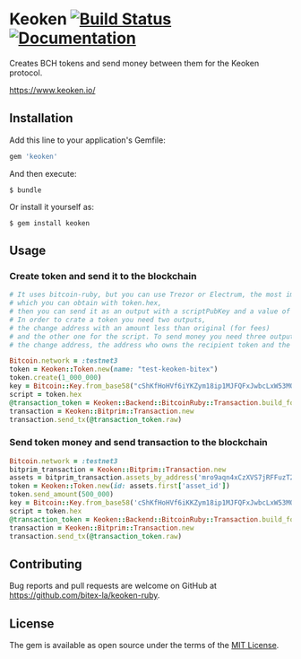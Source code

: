 # Keoken [![Build Status](https://travis-ci.org/bitex-la/keoken-ruby.svg?branch=master)](https://travis-ci.org/bitex-la/keoken-ruby) [![Documentation](http://img.shields.io/badge/docs-rdoc.info-blue.svg)](https://www.rubydoc.info/github/bitex-la/keoken-ruby/master)

Creates BCH tokens and send money between them for the Keoken protocol.

https://www.keoken.io/

## Installation

Add this line to your application's Gemfile:

```ruby
gem 'keoken'
```

And then execute:

    $ bundle

Or install it yourself as:

    $ gem install keoken

## Usage

### Create token and send it to the blockchain

```ruby
# It uses bitcoin-ruby, but you can use Trezor or Electrum, the most important command is the script,
# which you can obtain with token.hex,
# then you can send it as an output with a scriptPubKey and a value of 0.
# In order to crate a token you need two outputs,
# the change address with an amount less than original (for fees)
# and the other one for the script. To send money you need three outputs,
# the change address, the address who owns the recipient token and the script.

Bitcoin.network = :testnet3
token = Keoken::Token.new(name: "test-keoken-bitex")
token.create(1_000_000)
key = Bitcoin::Key.from_base58("cShKfHoHVf6iYKZym18ip1MJFQFxJwbcLxW53MQikxdDsGd2ofBU")
script = token.hex
@transaction_token = Keoken::Backend::BitcoinRuby::Transaction.build_for_creation(key.addr, key, script)
transaction = Keoken::Bitprim::Transaction.new
transaction.send_tx(@transaction_token.raw)
```

### Send token money and send transaction to the blockchain

```ruby
Bitcoin.network = :testnet3
bitprim_transaction = Keoken::Bitprim::Transaction.new
assets = bitprim_transaction.assets_by_address('mro9aqn4xCzXVS7jRFFuzT2ERKonvPdSDA')
token = Keoken::Token.new(id: assets.first['asset_id'])
token.send_amount(500_000)
key = Bitcoin::Key.from_base58('cShKfHoHVf6iKKZym18ip1MJFQFxJwbcLxW53MQikxdDsGd2oxBU')
script = token.hex
@transaction_token = Keoken::Backend::BitcoinRuby::Transaction.build_for_send_amount(key.addr, 'mnTd41YZ1e1YqsaPNJh3wkeSUrFvp1guzi', key, script)
transaction = Keoken::Bitprim::Transaction.new
transaction.send_tx(@transaction_token.raw)
```

## Contributing

Bug reports and pull requests are welcome on GitHub at https://github.com/bitex-la/keoken-ruby.

## License

The gem is available as open source under the terms of the [MIT License](http://opensource.org/licenses/MIT).
